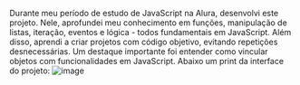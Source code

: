 Durante meu período de estudo de JavaScript na Alura, desenvolvi este projeto. Nele, aprofundei meu conhecimento em funções, manipulação de listas, iteração, eventos e lógica - todos fundamentais em JavaScript. Além disso, aprendi a criar projetos com código objetivo, evitando repetições desnecessárias. Um destaque importante foi entender como vincular objetos com funcionalidades em JavaScript.
Abaixo um print da interface do projeto:
![image](https://github.com/claudioleitte/mesadesom/assets/168692664/c04dce40-e4a9-4483-a884-771408bcf15d)
